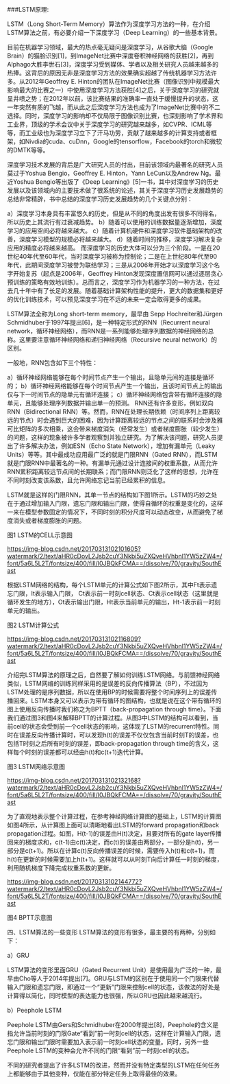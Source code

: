 ###LSTM原理:

LSTM（Long Short-Term Memory）算法作为深度学习方法的一种，在介绍LSTM算法之前，有必要介绍一下深度学习（Deep Learning）的一些基本背景。

目前在机器学习领域，最大的热点毫无疑问是深度学习，从谷歌大脑（Google Brain）的猫脸识别[1]，到ImageNet比赛中深度卷积神经网络的获胜[2]，再到Alphago大胜李世石[3]，深度学习受到媒体、学者以及相关研究人员越来越多的热捧。这背后的原因无非是深度学习方法的效果确实超越了传统机器学习方法许多。从2012年Geoffrey E. Hinton的团队在ImageNet比赛（图像识别中规模最大影响最大的比赛之一）中使用深度学习方法获胜[4]之后，关于深度学习的研究就呈井喷之势；在2012年以前，该比赛结果的准确率一直处于缓慢提升的状态，这一年突然有质的飞越，而从此之后深度学习方法也成为了ImageNet比赛中的不二选择。同时，深度学习的影响却不仅局限于图像识别比赛，也深刻影响了学术界和工业界，顶级的学术会议中关于深度学习的研究越来越多，如CVPR、ICML等等，而工业级也为深度学习立下了汗马功劳，贡献了越来越多的计算支持或者框架，如Nivdia的cuda、cuDnn，Google的tensorflow，Facebook的torch和微软的DMTK等等。

深度学习技术发展的背后是广大研究人员的付出，目前该领域内最著名的研究人员莫过于Yoshua Bengio，Geoffrey E. Hinton，Yann LeCun以及Andrew Ng。最近Yoshua Bengio等出版了《Deep Learning》[5]一书，其中对深度学习的历史发展以及该领域内的主要技术做了很系统的论述，其关于深度学习历史发展趋势的总结非常精辟，书中总结的深度学习历史发展趋势的几个关键点分别：

a）深度学习本身具有丰富悠久的历史，但是从不同的角度出发有很多不同得名，所以历史上其流行有过衰减趋势。
b）随着可以使用的训练数据量逐渐增加，深度学习的应用空间必将越来越大。
c）随着计算机硬件和深度学习软件基础架构的改善，深度学习模型的规模必将越来越大。
d）随着时间的推移，深度学习解决复杂应用的精度必将越来越高。
而深度学习的历史大体可以分为三个阶段。一是在20世纪40年代至60年代，当时深度学习被称为控制论；二是在上世纪80年代至90年代，此期间深度学习被誉为联结学习；三是从2006年开始才以深度学习这个名字开始复苏（起点是2006年，Geoffrey Hinton发现深度置信网可以通过逐层贪心预训练的策略有效地训练）。总而言之，深度学习作为机器学习的一种方法，在过去几十年中有了长足的发展。随着基础计算架构性能的提升，更大的数据集和更好的优化训练技术，可以预见深度学习在不远的未来一定会取得更多的成果。

LSTM算法全称为Long short-term memory，最早由 Sepp Hochreiter和Jürgen Schmidhuber于1997年提出[6]，是一种特定形式的RNN（Recurrent neural network，循环神经网络），而RNN是一系列能够处理序列数据的神经网络的总称。这里要注意循环神经网络和递归神经网络（Recursive neural network）的区别。

一般地，RNN包含如下三个特性：

a）循环神经网络能够在每个时间节点产生一个输出，且隐单元间的连接是循环的；
b）循环神经网络能够在每个时间节点产生一个输出，且该时间节点上的输出仅与下一时间节点的隐单元有循环连接；
c）循环神经网络包含带有循环连接的隐单元，且能够处理序列数据并输出单一的预测。
RNN还有许多变形，例如双向RNN（Bidirectional RNN）等。然而，RNN在处理长期依赖（时间序列上距离较远的节点）时会遇到巨大的困难，因为计算距离较远的节点之间的联系时会涉及雅可比矩阵的多次相乘，这会带来梯度消失（经常发生）或者梯度膨胀（较少发生）的问题，这样的现象被许多学者观察到并独立研究。为了解决该问题，研究人员提出了许多解决办法，例如ESN（Echo State Network），增加有漏单元（Leaky Units）等等。其中最成功应用最广泛的就是门限RNN（Gated RNN），而LSTM就是门限RNN中最著名的一种。有漏单元通过设计连接间的权重系数，从而允许RNN累积距离较远节点间的长期联系；而门限RNN则泛化了这样的思想，允许在不同时刻改变该系数，且允许网络忘记当前已经累积的信息。

LSTM就是这样的门限RNN，其单一节点的结构如下图1所示。LSTM的巧妙之处在于通过增加输入门限，遗忘门限和输出门限，使得自循环的权重是变化的，这样一来在模型参数固定的情况下，不同时刻的积分尺度可以动态改变，从而避免了梯度消失或者梯度膨胀的问题。

图1 LSTM的CELL示意图

https://img-blog.csdn.net/20170313102101605?watermark/2/text/aHR0cDovL2Jsb2cuY3Nkbi5uZXQveHVhbnl1YW5zZW4=/font/5a6L5L2T/fontsize/400/fill/I0JBQkFCMA==/dissolve/70/gravity/SouthEast

根据LSTM网络的结构，每个LSTM单元的计算公式如下图2所示，其中Ft表示遗忘门限，It表示输入门限， ̃Ct表示前一时刻cell状态、Ct表示cell状态（这里就是循环发生的地方），Ot表示输出门限，Ht表示当前单元的输出，Ht-1表示前一时刻单元的输出。

图2 LSTM计算公式

https://img-blog.csdn.net/20170313102116809?watermark/2/text/aHR0cDovL2Jsb2cuY3Nkbi5uZXQveHVhbnl1YW5zZW4=/font/5a6L5L2T/fontsize/400/fill/I0JBQkFCMA==/dissolve/70/gravity/SouthEast

介绍完LSTM算法的原理之后，自然要了解如何训练LSTM网络。与前馈神经网络类似，LSTM网络的训练同样采用的是误差的反向传播算法（BP），不过因为LSTM处理的是序列数据，所以在使用BP的时候需要将整个时间序列上的误差传播回来。LSTM本身又可以表示为带有循环的图结构，也就是说在这个带有循环的图上使用反向传播时我们称之为BPTT（back-propagation through time）。下面我们通过图3和图4来解释BPTT的计算过程。从图3中LSTM的结构可以看到，当前cell的状态会受到前一个cell状态的影响，这体现了LSTM的recurrent特性。同时在误差反向传播计算时，可以发现h(t)的误差不仅仅包含当前时刻T的误差，也包括T时刻之后所有时刻的误差，即back-propagation through time的含义，这样每个时刻的误差都可以经由h(t)和c(t+1)迭代计算。

图3 LSTM网络示意图

https://img-blog.csdn.net/20170313102132168?watermark/2/text/aHR0cDovL2Jsb2cuY3Nkbi5uZXQveHVhbnl1YW5zZW4=/font/5a6L5L2T/fontsize/400/fill/I0JBQkFCMA==/dissolve/70/gravity/SouthEast

为了直观地表示整个计算过程，在参考神经网络计算图的基础上，LSTM的计算图如图4所示，从计算图上面可以清晰地看出LSTM的forward propagation和back propagation过程。如图，H(t-1)的误差由H(t)决定，且要对所有的gate layer传播回来的梯度求和，c(t-1)由c(t)决定，而c(t)的误差由两部分，一部分是h(t)，另一部分是c(t+1)。所以在计算c(t)反向传播误差的时候，需要传入h(t)和c(t+1)，而h(t)在更新的时候需要加上h(t+1)。这样就可以从时刻T向后计算任一时刻的梯度，利用随机梯度下降完成权重系数的更新。

https://img-blog.csdn.net/20170313102144772?watermark/2/text/aHR0cDovL2Jsb2cuY3Nkbi5uZXQveHVhbnl1YW5zZW4=/font/5a6L5L2T/fontsize/400/fill/I0JBQkFCMA==/dissolve/70/gravity/SouthEast

图4 BPTT示意图

四、LSTM算法的一些变形
LSTM算法的变形有很多，最主要的有两种，分别如下：

a）GRU

LSTM算法的变形里面GRU（Gated Recurrent Unit）是使用最为广泛的一种，最早由Cho等人于2014年提出[7]。GRU与LSTM的区别在于使用同一个门限来代替输入门限和遗忘门限，即通过一个“更新”门限来控制cell的状态，该做法的好处是计算得以简化，同时模型的表达能力也很强，所以GRU也因此越来越流行。

b）Peephole LSTM

Peephole LSTM由Gers和Schmidhuber在2000年提出[8]，Peephole的含义是指允许当前时刻的门限Gate“看到”前一时刻cell的状态，这样在计算输入门限，遗忘门限和输出门限时需要加入表示前一时刻cell状态的变量。同时，另外一些Peephole LSTM的变种会允许不同的门限“看到”前一时刻cell的状态。

不同的研究者提出了许多LSTM的改进，然而并没有特定类型的LSTM在任何任务上都能够由于其他变种，仅能在部分特定任务上取得最佳的效果。


